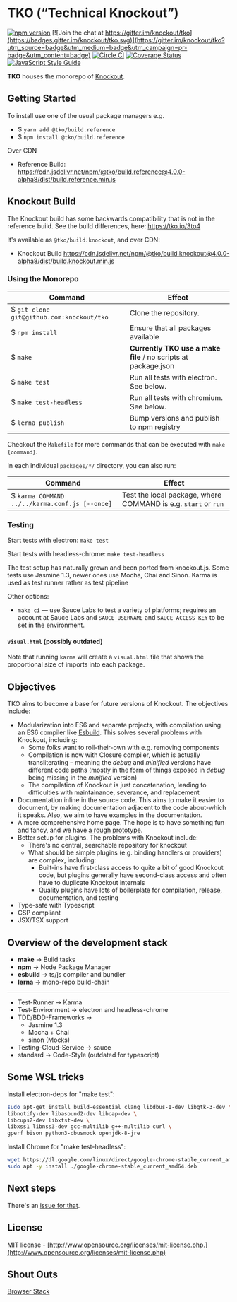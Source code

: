 
# TKO (“Technical Knockout”)

[![npm version](https://badge.fury.io/js/tko.svg)](https://badge.fury.io/js/tko)
[![Join the chat at https://gitter.im/knockout/tko](https://badges.gitter.im/knockout/tko.svg)](https://gitter.im/knockout/tko?utm_source=badge&utm_medium=badge&utm_campaign=pr-badge&utm_content=badge)
[![Circle CI](https://circleci.com/gh/knockout/tko.svg?style=shield)](https://circleci.com/gh/knockout/tko)
[![Coverage Status](https://coveralls.io/repos/knockout/tko/badge.svg?branch=master&service=github)](https://coveralls.io/github/knockout/tko?branch=master)
[![JavaScript Style Guide](https://img.shields.io/badge/code_style-standard-brightgreen.svg)](https://standardjs.com)

<!-- [![Sauce Test Status](https://saucelabs.com/browser-matrix/tko.svg)](https://saucelabs.com/u/tko) -->

**TKO** houses the monorepo of [Knockout](https://github.com/knockout/knockout).

## Getting Started

To install use one of the usual package managers e.g.

- $ `yarn add @tko/build.reference`
- $ `npm install @tko/build.reference`

Over CDN

- Reference Build: https://cdn.jsdelivr.net/npm/@tko/build.reference@4.0.0-alpha8/dist/build.reference.min.js

## Knockout Build

The Knockout build has some backwards compatibility that is not in the reference build.  See the build differences, here: https://tko.io/3to4

It's available as `@tko/build.knockout`, and over CDN:

- Knockout Build https://cdn.jsdelivr.net/npm/@tko/build.knockout@4.0.0-alpha8/dist/build.knockout.min.js

### Using the Monorepo

| Command | Effect |
| ------- | ------ |
| $ `git clone git@github.com:knockout/tko` | Clone the repository. |
| $ `npm install` | Ensure that all packages available |
| $ `make` | **Currently TKO use a make file** / no scripts at package.json |
| $ `make test` | Run all tests with electron. See below. |
| $ `make test-headless` | Run all tests with chromium. See below. |
| $ `lerna publish` | Bump versions and publish to npm registry |

Checkout the `Makefile` for more commands that can be executed with `make {command}`.

In each individual `packages/*/` directory, you can also run:

| Command | Effect |
| --- | --- |
| $ `karma COMMAND ../../karma.conf.js [--once]`  | Test the local package, where COMMAND is e.g. `start` or `run` |

### Testing

Start tests with electron: `make test`

Start tests with headless-chrome: `make test-headless`

The test setup has naturally grown and been ported from knockout.js. Some tests use Jasmine 1.3, newer ones use Mocha, Chai and Sinon. Karma is used as test runner rather as test pipeline

Other options:

- `make ci` — use Sauce Labs to test a variety of platforms; requires an account at Sauce Labs and `SAUCE_USERNAME` and `SAUCE_ACCESS_KEY` to be set in the environment.

#### `visual.html` (possibly outdated)

Note that running `karma` will create a `visual.html` file that shows the proportional size of imports into each package.

## Objectives

TKO aims to become a base for future versions of Knockout.  The objectives include:

- Modularization into ES6 and separate projects, with compilation using an ES6 compiler like [Esbuild](https://esbuild.github.io/).  This solves several problems with Knockout, including:
  - Some folks want to roll-their-own with e.g. removing components
  - Compilation is now with Closure compiler, which is actually transliterating – meaning the *debug* and *minified* versions have different code paths (mostly in the form of things exposed in *debug* being missing in the *minified* version)
  - The compilation of Knockout is just concatenation, leading to difficulties with maintainance, severance, and replacement
- Documentation inline in the source code.  This aims to make it easier to document, by making documentation adjacent to the code about-which it speaks.  Also, we aim to have examples in the documentation.
- A more comprehensive home page.  The hope is to have something fun and fancy, and we have [a rough prototype](http://brianmhunt.github.io/knockout).
- Better setup for plugins.  The problems with Knockout include:
  - There's no central, searchable repository for knockout
  - What should be simple plugins (e.g. binding handlers or providers) are complex, including:
    - Built-ins have first-class access to quite a bit of good Knockout code, but plugins generally have second-class access and often have to duplicate Knockout internals
    - Quality plugins have lots of boilerplate for compilation, release, documentation, and testing
- Type-safe with Typescript
- CSP compliant
- JSX/TSX support

## Overview of the development stack

- **make** -> Build tasks
- **npm** -> Node Package Manager
- **esbuild** -> ts/js compiler and bundler
- **lerna** -> mono-repo build-chain
 
---

- Test-Runner -> Karma
- Test-Environment -> electron and headless-chrome
- TDD/BDD-Frameworks -> 
    - Jasmine 1.3
    - Mocha + Chai
    - sinon (Mocks)
- Testing-Cloud-Service -> sauce
- standard -> Code-Style (outdated for typescript)

## Some WSL tricks

Install electron-deps for "make test":

```bash
sudo apt-get install build-essential clang libdbus-1-dev libgtk-3-dev \
libnotify-dev libasound2-dev libcap-dev \
libcups2-dev libxtst-dev \
libxss1 libnss3-dev gcc-multilib g++-multilib curl \
gperf bison python3-dbusmock openjdk-8-jre
```

Install Chrome for "make test-headless":

```bash
wget https://dl.google.com/linux/direct/google-chrome-stable_current_amd64.deb
sudo apt -y install ./google-chrome-stable_current_amd64.deb
```

## Next steps

There's an [issue for that](https://github.com/knockout/tko/issues/1).

## License

MIT license - [http://www.opensource.org/licenses/mit-license.php.](http://www.opensource.org/licenses/mit-license.php)

## Shout Outs

<div>
  <a href='http://browserstack.com'>
    Browser Stack
  </a>
<div>

